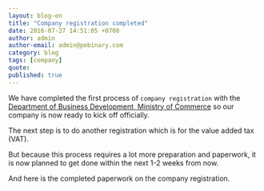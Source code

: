 ```yaml
---
layout: blog-en
title: "Company registration completed"
date: 2016-07-27 14:51:05 +0700
author: admin
author-email: admin@pebinary.com
category: blog
tags: [company]
quote:
published: true
---
```

We have completed the first process of `company registration` with the [Department of Business Development, Ministry of Commerce] so our company is now ready to kick off officially.

The next step is to do another registration which is for the value added tax (VAT).

But because this process requires a lot more preparation and paperwork, it is now planned to get done within the next 1-2 weeks from now.
<!--more-->

And here is the completed paperwork on the company registration.




[Department of Business Development, Ministry of Commerce]: http://www.dbd.go.th
